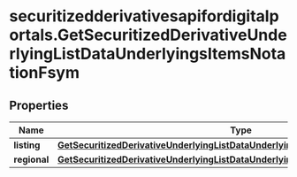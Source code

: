 # securitizedderivativesapifordigitalportals.GetSecuritizedDerivativeUnderlyingListDataUnderlyingsItemsNotationFsym

## Properties

Name | Type | Description | Notes
------------ | ------------- | ------------- | -------------
**listing** | [**GetSecuritizedDerivativeUnderlyingListDataUnderlyingsItemsNotationFsymListing**](GetSecuritizedDerivativeUnderlyingListDataUnderlyingsItemsNotationFsymListing.md) |  | [optional] 
**regional** | [**GetSecuritizedDerivativeUnderlyingListDataUnderlyingsItemsNotationFsymRegional**](GetSecuritizedDerivativeUnderlyingListDataUnderlyingsItemsNotationFsymRegional.md) |  | [optional] 


